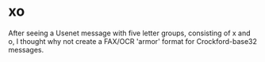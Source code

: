 # xo

After seeing a Usenet message with five letter groups, consisting of x and o, I thought why not create a FAX/OCR 'armor' format for Crockford-base32 messages.

